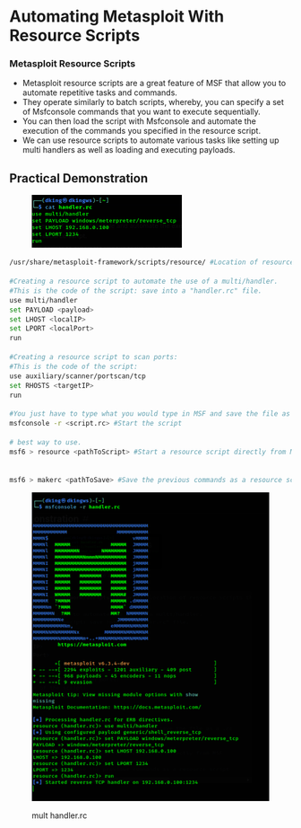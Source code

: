 # Automating Metasploit With Resource Scripts

### **Metasploit Resource Scripts**

* Metasploit resource scripts are a great feature of MSF that allow you to automate repetitive tasks and commands.
* They operate similarly to batch scripts, whereby, you can specify a set of Msfconsole commands that you want to execute sequentially.
* You can then load the script with Msfconsole and automate the execution of the commands you specified in the resource script.
* We can use resource scripts to automate various tasks like setting up multi handlers as well as loading and executing payloads.



## **Practical Demonstration**

<figure><img src="../../../.gitbook/assets/image (8) (2) (1).png" alt=""><figcaption></figcaption></figure>

```bash
/usr/share/metasploit-framework/scripts/resource/ #Location of resource scripts that comes pre-packaged with MSF.

#Creating a resource script to automate the use of a multi/handler.
#This is the code of the script: save into a "handler.rc" file.
use multi/handler
set PAYLOAD <payload>
set LHOST <localIP>
set LPORT <localPort>
run

#Creating a resource script to scan ports:
#This is the code of the script:
use auxiliary/scanner/portscan/tcp
set RHOSTS <targetIP>
run

#You just have to type what you would type in MSF and save the file as a .rc
msfconsole -r <script.rc> #Start the script

# best way to use.
msf6 > resource <pathToScript> #Start a resource script directly from MSF


msf6 > makerc <pathToSave> #Save the previous commands as a resource script
```

<figure><img src="../../../.gitbook/assets/image (16) (2).png" alt=""><figcaption><p>mult handler.rc</p></figcaption></figure>



